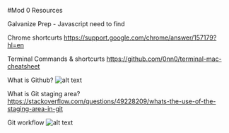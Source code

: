 #Mod 0 Resources

Galvanize Prep - Javascript
need to find

Chrome shortcurts
 https://support.google.com/chrome/answer/157179?hl=en

Terminal Commands & shortcurts
https://github.com/0nn0/terminal-mac-cheatsheet

What is Github?
![alt text](https://frontend.turing.io/assets/images/lessons/git/github-diagrams.002.jpeg "Github Push/Pull")

What is Git staging area?
https://stackoverflow.com/questions/49228209/whats-the-use-of-the-staging-area-in-git

Git workflow
![alt text](https://git-scm.com/book/en/v2/images/lifecycle.png "Git Workflow")
